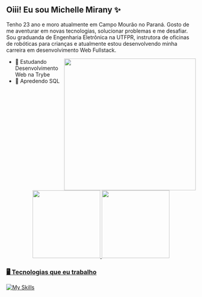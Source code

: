 ## **Oiii! Eu sou Michelle Mirany ✨**

Tenho 23 ano e moro atualmente em Campo Mourão no Paraná. Gosto de me aventurar em novas tecnologias, solucionar problemas e me desafiar. Sou graduanda de Engenharia Eletrônica na UTFPR, instrutora de oficinas de robóticas para crianças e atualmente estou desenvolvendo minha carreira em desenvolvimento Web Fullstack.

<img height="350em" align='right' src="https://user-images.githubusercontent.com/56052445/166488973-1f2a53c5-cf29-4651-92a4-afb220659ebb.png"/>

* 💚 Estudando Desenvolvimento Web na Trybe
* 🐞 Apredendo SQL

<div align="center">
  <a href="https://github.com/Micheany">
  <img height="180em" src="https://github-readme-stats.vercel.app/api?username=Micheany&show_icons=true&theme=panda&include_all_commits=true&count_private=true"/>
  <img height="180em" src="https://github-readme-stats.vercel.app/api/top-langs/?username=Micheany&layout=compact&langs_count=7&theme=panda"/>
</div>

### 🖥️ **Tecnologias que eu trabalho**
  
[![My Skills](https://skills.thijs.gg/icons?i=js,html,css,react,c,figma,git&theme=light)](https://skills.thijs.gg)

